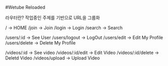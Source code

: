 #Wetube Reloaded

라우터란?
작업중인 주제를 기반으로 URL을 그룹화

/ -> HOME
/join -> Join
/login -> Login
/search -> Search

/users/:id -> See User
/users/logout -> LogOut
/users/edit -> Edit My Profile
/users/delete -> Delete My Profile

/videos/:id -> See video
/videos/:id/edit -> Edit Video
/videos/:id/delete -> Deletd Video
/videos/upload -> Upload Video
